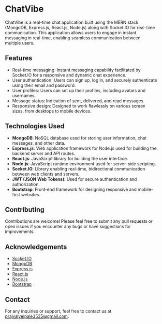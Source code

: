 # ChatVibe

ChatVibe is a real-time chat application built using the MERN stack (MongoDB, Express.js, React.js, Node.js) along with Socket.IO for real-time communication. This application allows users to engage in instant messaging in real-time, enabling seamless communication between multiple users.

## Features

- Real-time messaging: Instant messaging capability facilitated by Socket.IO for a responsive and dynamic chat experience.
- User authentication: Users can sign up, log in, and securely authenticate using their email and password.
- User profiles: Users can set up their profiles, including avatars and usernames.
- Message status: Indication of sent, delivered, and read messages.
- Responsive design: Designed to work flawlessly on various screen sizes, from desktops to mobile devices.

## Technologies Used

- **MongoDB**: NoSQL database used for storing user information, chat messages, and other data.
- **Express.js**: Web application framework for Node.js used for building the backend server and API routes.
- **React.js**: JavaScript library for building the user interface.
- **Node.js**: JavaScript runtime environment used for server-side scripting.
- **Socket.IO**: Library enabling real-time, bidirectional communication between web clients and servers.
- **JWT (JSON Web Tokens)**: Used for secure authentication and authorization.
- **Bootstrap**: Front-end framework for designing responsive and mobile-first websites.

## Contributing

Contributions are welcome! Please feel free to submit any pull requests or open issues if you encounter any bugs or have suggestions for improvements.

## Acknowledgements

- [Socket.IO](https://socket.io/)
- [MongoDB](https://www.mongodb.com/)
- [Express.js](https://expressjs.com/)
- [React.js](https://reactjs.org/)
- [Node.js](https://nodejs.org/)
- [Bootstrap](https://getbootstrap.com/)

## Contact

For any inquiries or support, feel free to contact us at [prajvalyelpale3535@gmail.com](mailto:prajvalyelpale3535@gmail.com).
